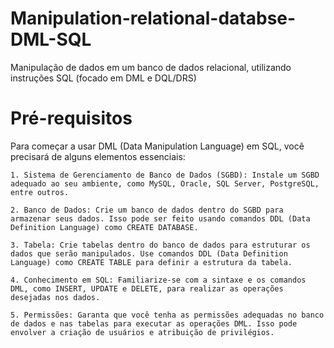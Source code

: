 # Manipulation-relational-databse-DML-SQL
Manipulação de dados em um banco de dados relacional, utilizando instruções SQL (focado em DML e DQL/DRS)

# Pré-requisitos

Para começar a usar DML (Data Manipulation Language) em SQL, você precisará de alguns elementos essenciais:

    1. Sistema de Gerenciamento de Banco de Dados (SGBD): Instale um SGBD adequado ao seu ambiente, como MySQL, Oracle, SQL Server, PostgreSQL, entre outros.

    2. Banco de Dados: Crie um banco de dados dentro do SGBD para armazenar seus dados. Isso pode ser feito usando comandos DDL (Data Definition Language) como CREATE DATABASE.

    3. Tabela: Crie tabelas dentro do banco de dados para estruturar os dados que serão manipulados. Use comandos DDL (Data Definition Language) como CREATE TABLE para definir a estrutura da tabela.
    
    4. Conhecimento em SQL: Familiarize-se com a sintaxe e os comandos DML, como INSERT, UPDATE e DELETE, para realizar as operações desejadas nos dados.

    5. Permissões: Garanta que você tenha as permissões adequadas no banco de dados e nas tabelas para executar as operações DML. Isso pode envolver a criação de usuários e atribuição de privilégios.
